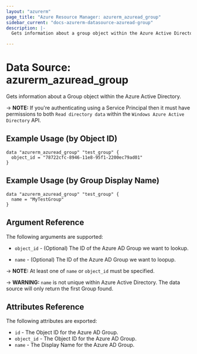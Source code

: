 ```yaml
---
layout: "azurerm"
page_title: "Azure Resource Manager: azurerm_azuread_group"
sidebar_current: "docs-azurerm-datasource-azuread-group"
description: |-
  Gets information about a group object within the Azure Active Directory.

---
```


# Data Source: azurerm_azuread_group

Gets information about a Group object within the Azure Active Directory.

-> **NOTE:** If you're authenticating using a Service Principal then it must have permissions to both `Read directory data` within the `Windows Azure Active Directory` API.

## Example Usage (by Object ID)

```hcl
data "azurerm_azuread_group" "test_group" {
  object_id = "78722cfc-8946-11e8-95f1-2200ec79ad01"
}
```

## Example Usage (by Group Display Name)

```hcl
data "azurerm_azuread_group" "test_group" {
  name = "MyTestGroup"
}
```

## Argument Reference

The following arguments are supported:

* `object_id` - (Optional) The ID of the Azure AD Group we want to lookup.

* `name` - (Optional) The ID of the Azure AD Group we want to loopup.

-> **NOTE:** At least one of `name` or `object_id` must be specified.

-> **WARNING:** `name` is not unique within Azure Active Directory. The data source will only return the first Group found.

## Attributes Reference

The following attributes are exported:

* `id` - The Object ID for the Azure AD Group.
* `object_id` - The Object ID for the Azure AD Group.
* `name` - The Display Name for the Azure AD Group.
